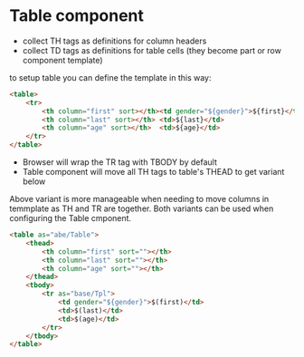 # Table component
 - collect TH tags as definitions for column headers
 - collect TD tags as definitions for table cells (they become part or row component template)

to setup table you can define the template in this way:

```html
<table>
    <tr>
        <th column="first" sort></th><td gender="${gender}">${first}</td>
        <th column="last" sort></th> <td>${last}</td>
        <th column="age" sort></th>  <td>${age}</td>
    </tr>
</table>
```

 - Browser will wrap the TR tag with TBODY by default
 - Table component will move all TH tags to table's THEAD to get variant below 

Above variant is more manageable when needing
to move columns in temmplate as TH and TR are together. Both variants can be used
when configuring the Table cmponent.

```html
<table as="abe/Table">
    <thead>
        <th column="first" sort=""></th>
        <th column="last" sort=""></th>
        <th column="age" sort=""></th>
    </thead>
    <tbody>
        <tr as="base/Tpl">
            <td gender="${gender}">$(first)</td>
            <td>$(last)</td>
            <td>$(age)</td>
        </tr>
    </tbody>
</table>
```

